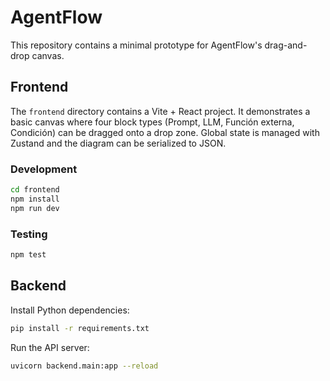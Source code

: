 # AgentFlow

This repository contains a minimal prototype for AgentFlow's drag-and-drop canvas.

## Frontend

The `frontend` directory contains a Vite + React project. It demonstrates a basic canvas where four block types (Prompt, LLM, Función externa, Condición) can be dragged onto a drop zone. Global state is managed with Zustand and the diagram can be serialized to JSON.

### Development

```bash
cd frontend
npm install
npm run dev
```

### Testing

```bash
npm test
```

## Backend

Install Python dependencies:

```bash
pip install -r requirements.txt
```

Run the API server:

```bash
uvicorn backend.main:app --reload
```

